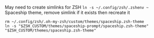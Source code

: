 May need to create simlinks for ZSH
`ln -s ~/.config/zsh/.zshenv ~`
Spaceship theme, remove simlink if it exists then recreate it 
```
rm ~/.config/zsh/.oh-my-zsh/custom/themes/spaceship.zsh-theme
ln -s "$ZSH_CUSTOM/themes/spaceship-prompt/spaceship.zsh-theme" "$ZSH_CUSTOM/themes/spaceship.zsh-theme"
```
